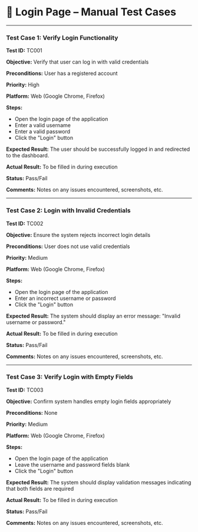 # 🔐 Login Page – Manual Test Cases

---

### Test Case 1: Verify Login Functionality

**Test ID:** TC001  

**Objective:** Verify that user can log in with valid credentials  

**Preconditions:** User has a registered account  

**Priority:** High  

**Platform:** Web (Google Chrome, Firefox)  

**Steps:**  
- Open the login page of the application  
- Enter a valid username  
- Enter a valid password  
- Click the "Login" button  

**Expected Result:** The user should be successfully logged in and redirected to the dashboard.  

**Actual Result:** To be filled in during execution  

**Status:** Pass/Fail  

**Comments:** Notes on any issues encountered, screenshots, etc.

---

### Test Case 2: Login with Invalid Credentials

**Test ID:** TC002  

**Objective:** Ensure the system rejects incorrect login details  

**Preconditions:** User does not use valid credentials  

**Priority:** Medium  

**Platform:** Web (Google Chrome, Firefox)  

**Steps:**  
- Open the login page of the application  
- Enter an incorrect username or password  
- Click the "Login" button  

**Expected Result:** The system should display an error message: "Invalid username or password."  

**Actual Result:** To be filled in during execution  

**Status:** Pass/Fail  

**Comments:** Notes on any issues encountered, screenshots, etc.

---

### Test Case 3: Verify Login with Empty Fields

**Test ID:** TC003  

**Objective:** Confirm system handles empty login fields appropriately  

**Preconditions:** None  

**Priority:** Medium  

**Platform:** Web (Google Chrome, Firefox)  

**Steps:**  
- Open the login page of the application  
- Leave the username and password fields blank  
- Click the "Login" button  

**Expected Result:** The system should display validation messages indicating that both fields are required  

**Actual Result:** To be filled in during execution  

**Status:** Pass/Fail  

**Comments:** Notes on any issues encountered, screenshots, etc.
